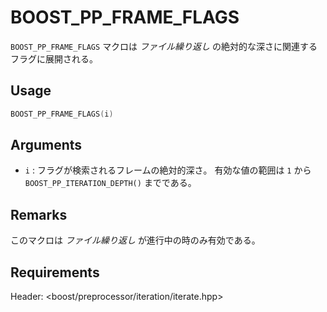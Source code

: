 # BOOST_PP_FRAME_FLAGS

`BOOST_PP_FRAME_FLAGS` マクロは *ファイル繰り返し* の絶対的な深さに関連するフラグに展開される。

## Usage

```cpp
BOOST_PP_FRAME_FLAGS(i)
```

## Arguments

- `i` :
	フラグが検索されるフレームの絶対的深さ。
	有効な値の範囲は `1` から `BOOST_PP_ITERATION_DEPTH()` までである。

## Remarks

このマクロは *ファイル繰り返し* が進行中の時のみ有効である。

## Requirements

Header: &lt;boost/preprocessor/iteration/iterate.hpp&gt;

